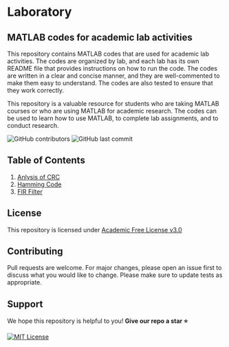 # Laboratory

## MATLAB codes for academic lab activities

This repository contains MATLAB codes that are used for academic lab activities. The codes are organized by lab, and each lab has its own README file that provides instructions on how to run the code. The codes are written in a clear and concise manner, and they are well-commented to make them easy to understand. The codes are also tested to ensure that they work correctly.

This repository is a valuable resource for students who are taking MATLAB courses or who are using MATLAB for academic research. The codes can be used to learn how to use MATLAB, to complete lab assignments, and to conduct research.

![GitHub contributors](https://img.shields.io/github/contributors/manulthanura/Laboratory) ![GitHub last commit](https://img.shields.io/github/last-commit/manulthanura/Laboratory)


## Table of Contents

01. [Anlysis of CRC](./Analysis%20of%20Cyclic%20Redundancy%20Check%20(CRC))
02. [Hamming Code](./Hamming%20Code/HammingCode.m)
03. [FIR Filter](./Finite%20Impulse%20Response/FIR.md)


## License

This repository is licensed under [Academic Free License v3.0](https://github.com/manulthanura/Laboratory/blob/main/LICENSE.md)


## Contributing

Pull requests are welcome. For major changes, please open an issue first to discuss what you would like to change.
Please make sure to update tests as appropriate.


## Support

We hope this repository is helpful to you! **Give our repo a star :star:**

[![MIT License](https://img.shields.io/badge/Donate-Buy%20Me%20A%20Coffee-orange.svg?style=flat-square&logo=buymeacoffee)](https://www.buymeacoffee.com/manulthanura)